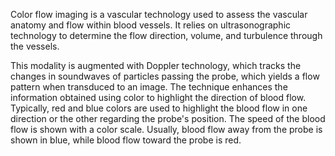 Color flow imaging is a vascular technology used to assess the vascular anatomy and flow within blood vessels. It relies on ultrasonographic technology to determine the flow direction, volume, and turbulence through the vessels.

This modality is augmented with Doppler technology, which tracks the changes in soundwaves of particles passing the probe, which yields a flow pattern when transduced to an image. The technique enhances the information obtained using color to highlight the direction of blood flow. Typically, red and blue colors are used to highlight the blood flow in one direction or the other regarding the probe's position. The speed of the blood flow is shown with a color scale. Usually, blood flow away from the probe is shown in blue, while blood flow toward the probe is red.
